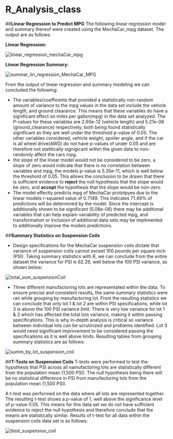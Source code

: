 # R_Analysis_class


##**Linear Regression to Predict MPG**
The following linear regression model and summary thereof were created using the MechaCar_mpg dataset. The output are as follows:

**Linear Regression:**

![linear_regression_mechaCar_mpg](https://user-images.githubusercontent.com/100040705/175826103-8c091a95-cb36-41b1-814f-a14b5080cb97.png)

**Linear Regression Summary:**

![summar_lin_regression_MechaCar_MPG](https://user-images.githubusercontent.com/100040705/175826125-a47880e7-f64d-4eeb-b72a-6ab26b33ad45.png)


From the output of linear regression and summary modeling we can concluded the following:
- The variables/coefficents that provided a statistically non-random amount of variance to the mpg values in the data set include the vehicle length, and ground clearance. This means that these variables do have a significant effect on miles per gallon(mpg) in the data set analyzed. The P-values for these variables are 2.60e-12 (vehicle length) and 5.21e-08 (ground_clearance) respectively, both being found statistically significant as they are well under the threshold p-value of 0.05. The other variables considered, vehicle weight, spoiler angle, and if the car is all wheel drive(AWD) do not have p-values of under 0.05 and are therefore not statitically signigicant within the given data to non-randomly affect the cars mpg. 
- the slope of the linear model would not be considered to be zero. a slope of zero would indicate that there is no correlation between variables and mpg, the models p-value is 5.35e-11, which is well below the threshold of 0.05. This allows the conclusion to be drawn that there is sufficient evidence to **reject** the null hypothesis that the slope would be zero, and **accept** the hypothesis that the slope would be non-zero.
- The model effectly predicts mpg of MechaCar prototpyes due to the linear models r-squared value of 0.7149. This indicates 71.49% of predictions will be determined by the model. Since the intercept is additionally shown to be significant (5.08e-08) there may be additional variables that can help explain variability of predicted mpg, and transformation or inclusion of additional data sets may be implimented to additionally improve the models predictions. 



##**Summary Statistics on Suspension Coils**
- Design specifications for the MechaCar suspension  coils dictate that variance of suspension coils cannot exceet 100 pounds per square inch (PSI). Taking summary statistics with R, we can conclude from the entire dataset the variance for PSI is 62.29, well below the 100 PSI variance, as shown below:

![total_sum_suspensionCoil](https://user-images.githubusercontent.com/100040705/175827581-8ee3cc03-ac75-41c3-9dce-394b44f039e4.png)

- Three different manufactoring lots are representated within the data. To ensure precise and consistent results, the same summary statistics were ran while grouping by manufactoring lot. From the resulting statistics we can conclude that only lot 1 & lot 2 are within PSI specifications, while lot 3 is above the 100 PSI variance limit. There is very low variance for lot 1 & 2 which has affected the total lots variance, making it within passing specifications. This is why in-depth analysis is critical so variance between individual lots can be scrutinized and problems identified. Lot 3 would need significant improvement to be considered passing the specifications as it is well above limits. Resulting tables from grouping summary statistics are as follows:

![summ_by_lot_suspension_coil](https://user-images.githubusercontent.com/100040705/175827723-3502b4c2-95f0-421b-9efa-2ad42fe2ac52.png)


##**T-Tests on Suspension Coils**
T-tests were performed to test the hypothesis that PSI across all namufactoring lots are statistically different from the population mean (1,500 PSI). The null hypothesis being there will be no statistical difference in PSI from manufacturing lots from the population mean (1,500 PSI). 

A t-test was performed on the data where all lots are represented together. The resulting t-test shows a p-value of 1, well above the significance level of p-value 0.05. This means for this data set we do not have sufficient evidence to reject the null hypothesis and therefore conclude that the means are statistically similar. Results of t-test for all data within the suspension coils data set is as follows:

![ttest_suspension_coil](https://user-images.githubusercontent.com/100040705/175828585-2ca837dc-202e-4aa5-b7a4-08ce9e81f11d.png)






















